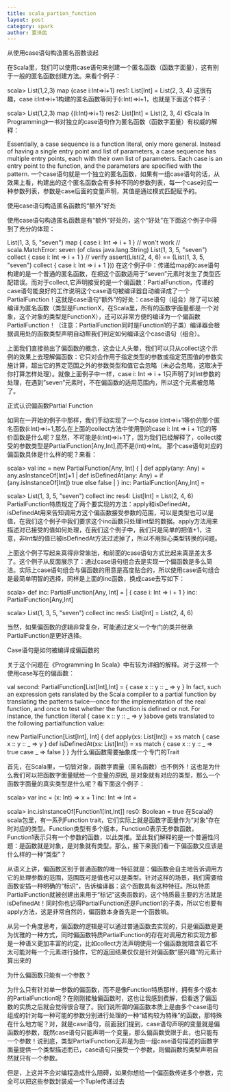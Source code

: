 ```yaml
---
title: scala_partion_function
layout: post
category: spark
author: 夏泽民
---
```

<!-- more -->
从使用case语句构造匿名函数谈起

在Scala里，我们可以使用case语句来创建一个匿名函数（函数字面量），这有别于一般的匿名函数创建方法。来看个例子：

scala> List(1,2,3) map {case i:Int=>i+1}
res1: List[Int] = List(2, 3, 4)
这很有趣，case i:Int=>i+1构建的匿名函数等同于(i:Int)=>i+1，也就是下面这个样子：

scala> List(1,2,3) map {(i:Int)=>i+1}
res2: List[Int] = List(2, 3, 4)
《Scala In Programming》一书对独立的case语句作为匿名函数（函数字面量）有权威的解释：

Essentially, a case sequence is a function literal, only more general. Instead of having a single entry point and list of parameters, a case sequence has multiple entry points, each with their own list of parameters. Each case is an entry point to the function, and the parameters are specified with the pattern. 
一个case语句就是一个独立的匿名函数，如果有一组case语句的话，从效果上看，构建出的这个匿名函数会有多种不同的参数列表，每一个case对应一种参数列表，参数是case后面的变量声明，其值是通过模式匹配赋予的。

使用case语句构造匿名函数的“额外”好处

使用case语句构造匿名函数是有“额外”好处的，这个“好处”在下面这个例子中得到了充分的体现：

List(1, 3, 5, "seven") map { case i: Int => i + 1 } // won't work
// scala.MatchError: seven (of class java.lang.String)
List(1, 3, 5, "seven") collect { case i: Int => i + 1 }
// verify
assert(List(2, 4, 6) == (List(1, 3, 5, "seven") collect { case i: Int => i + 1 }))
在这个例子中：传递给map的case语句构建的是一个普通的匿名函数，在把这个函数适用于”seven”元素时发生了类型匹配错误。而对于collect,它声明接受的是一个偏函数：PartialFunction，传递的case语句能良好的工作说明这个case语句被编译器自动编译成了一个PartialFunction！这就是case语句“额外”的好处：case语句（组合）除了可以被编译为匿名函数（类型是FunctionX，在Scala里，所有的函数字面量都是一个对象，这个对象的类型是FunctionX），还可以非常方便的编译为一个偏函数PartialFunction！（注意：PartialFunction同时是Function1的子类）编译器会根据调用处的函数类型声明自动帮我们判定如何编译这个case语句（组合）。

上面我们直接抛出了偏函数的概念，这会让人头晕，我们可以只从collect这个示例的效果上去理解偏函数：它只对会作用于指定类型的参数或指定范围值的参数实施计算，超出它的界定范围之外的参数类型和值它会忽略（未必会忽略，这取决于你打算怎样处理）。就像上面例子中一样，case i: Int => i + 1只声明了对Int参数的处理，在遇到”seven”元素时，不在偏函数的适用范围内，所以这个元素被忽略了。

正式认识偏函数Partial Function

如同在一开始的例子中那样，我们手动实现了一个与case i:Int=>i+1等价的那个匿名函数(i:Int)=>i+1,那么在上面的collect方法中使用到的case i: Int => i + 1它的等价函数是什么呢？显然，不可能是(i:Int)=>i+1了，因为我们已经解释了，collect接受的参数类型是PartialFunction[Any,Int],而不是(Int)=>Int。 那个case语句对应的偏函数具体是什么样的呢？来看：

scala> val inc = new PartialFunction[Any, Int] {
     | def apply(any: Any) = any.asInstanceOf[Int]+1
     | def isDefinedAt(any: Any) = if (any.isInstanceOf[Int]) true else false
     | }
inc: PartialFunction[Any,Int] = <function1>

scala> List(1, 3, 5, "seven") collect inc
res4: List[Int] = List(2, 4, 6)
PartialFunction特质规定了两个要实现的方法：apply和isDefinedAt，isDefinedAt用来告知调用方这个偏函数接受参数的范围，可以是类型也可以是值，在我们这个例子中我们要求这个inc函数只处理Int型的数据。apply方法用来描述对已接受的值如何处理，在我们这个例子中，我们只是简单的把值+1，注意，非Int型的值已被isDefinedAt方法过滤掉了，所以不用担心类型转换的问题。

上面这个例子写起来真得非常笨拙，和前面的case语句方式比起来真是差太多了。这个例子从反面展示了：通过case语句组合去是实现一个偏函数是多么简洁。实际上case语句组合与偏函数的用意是高度贴合的，所以使用case语句组合是最简单明智的选择，同样是上面的inc函数，换成case去写如下：

scala> def inc: PartialFunction[Any, Int] =
     | { case i: Int => i + 1 }
inc: PartialFunction[Any,Int]

scala> List(1, 3, 5, "seven") collect inc
res5: List[Int] = List(2, 4, 6)

当然，如果偏函数的逻辑非常复杂，可能通过定义一个专门的类并继承PartialFunction是更好选择。

Case语句是如何被编译成偏函数的

关于这个问题在《Programming In Scala》中有较为详细的解释。对于这样一个使用case写在的偏函数：

val second: PartialFunction[List[Int],Int] = {
    case x :: y :: _ => y
}
In fact, such an expression gets ranslated by the Scala compiler to a partial function by translating the patterns twice—once for the implementation of the real function, and once to test whether the function is defined or not. For instance, the function literal { case x :: y :: _ => y }above gets translated to the following partialfunction value:

new PartialFunction[List[Int], Int] {
    def apply(xs: List[Int]) = xs match {
        case x :: y :: _ => y
    }
    def isDefinedAt(xs: List[Int]) = xs match {
        case x :: y :: _ => true
        case _ => false
    }
}
为什么偏函数需要抽象成一个专门的Trait

首先，在Scala里，一切皆对象，函数字面量（匿名函数）也不例外！这也是为什么我们可以把函数字面量赋给一个变量的原因, 是对象就有对应的类型，那么一个函数字面量的真实类型是什么呢？看下面这个例子：

scala> var inc = (x: Int) => x + 1
inc: Int => Int = <function1>

scala> inc.isInstanceOf[Function1[Int,Int]]
res0: Boolean = true
在Scala的scala包里，有一系列Function trait，它们实际上就是函数字面量作为“对象”存在时对应的类型。Function类型有多个版本，Function0表示无参数函数，Function1表示只有一个参数的函数，以此类推。至此我们解释的是一个普遍性问题：是函数就是对象，是对象就有类型。那么，接下来我们看一下偏函数又应该是什么样的一种“类型”？

从语义上讲，偏函数区别于普通函数的唯一特征就是：偏函数会自主地告诉调用方它的处理参数的范围，范围既可是值也可以是类型。针对这样的场景，我们需要给函数安插一种明确的“标识”，告诉编译器：这个函数具有这种特征。所以特质PartialFunction就被创建出来用于“标记”这类函数的，这个特质最主要的方法就是isDefinedAt！同时你也记得PartialFunction还是Function1的子类，所以它也要有apply方法，这是非常自然的，偏函数本身首先是一个函数嘛。

从另一个角度思考，偏函数的逻辑是可以通过普通函数去实现的，只是偏函数是更为优雅的一种方式，同时偏函数特质PartialFunction的存在对调用方和实现方都是一种语义更加丰富的约定，比如collect方法声明使用一个偏函数就暗含着它不太可能对每一个元素进行操作，它的返回结果仅仅是针对偏函数“感兴趣”的元素计算出来的

为什么偏函数只能有一个参数？

为什么只有针对单一参数的偏函数，而不是像Function特质那样，拥有多个版本的PartialFunction呢？在刚刚接触偏函数时，这也让我感到费解，但看透了偏函数的实质之后就会觉得很合理了。我们说所谓的偏函数本质上是由多个case语句组成的针对每一种可能的参数分别进行处理的一种“结构较为特殊”的函数，那特殊在什么地方呢？对，就是case语句，前面我们提到，case语句声明的变量就是偏函数的参数，既然case语句只能声明一个变量，那么偏函数受限于此，也只能有一个参数！说到底，类型PartialFunction无非是为由一组case语句描述的函数字面量提供一个类型描述而已，case语句只接受一个参数，则偏函数的类型声明自然就只有一个参数。

但是，上这并不会对编程造成什么阻碍，如果你想给一个偏函数传递多个参数，完全可以把这些参数封装成一个Tuple传递过去